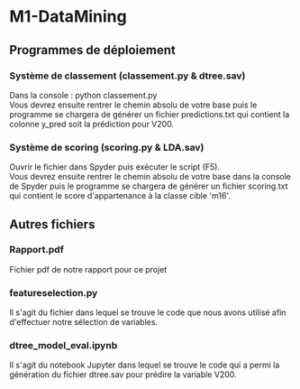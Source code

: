 # M1-DataMining

## Programmes de déploiement
### Système de classement (classement.py & dtree.sav)
Dans la console : python classement.py  
Vous devrez ensuite rentrer le chemin absolu de votre base puis le programme se chargera
de générer un fichier predictions.txt qui contient la colonne y_pred soit la prédiction pour V200.

### Système de scoring (scoring.py & LDA.sav)
Ouvrir le fichier dans Spyder puis exécuter le script (F5).  
Vous devrez ensuite rentrer le chemin absolu de votre base dans la console de Spyder puis
le programme se chargera de générer un fichier scoring.txt qui contient le score
d'appartenance à la classe cible 'm16'.

## Autres fichiers
### Rapport.pdf
Fichier pdf de notre rapport pour ce projet

### featureselection.py
Il s'agit du fichier dans lequel se trouve le code que nous avons utilisé afin d'effectuer notre
sélection de variables.

### dtree_model_eval.ipynb
Il s'agit du notebook Jupyter dans lequel se trouve le code qui a permi
la génération du fichier dtree.sav pour prédire la variable V200.
